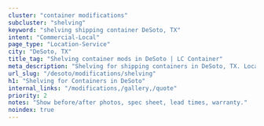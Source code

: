 ```yaml
---
cluster: "container modifications"
subcluster: "shelving"
keyword: "shelving shipping container DeSoto, TX"
intent: "Commercial-Local"
page_type: "Location-Service"
city: "DeSoto, TX"
title_tag: "Shelving container mods in DeSoto | LC Container"
meta_description: "Shelving for shipping containers in DeSoto, TX. Local fabrication & pro install. LC Container — Since 2003. Get a quote."
url_slug: "/desoto/modifications/shelving"
h1: "Shelving for Containers in DeSoto"
internal_links: "/modifications,/gallery,/quote"
priority: 2
notes: "Show before/after photos, spec sheet, lead times, warranty."
noindex: true
---
```


<!-- TODO: Add unique city/inventory copy, images, and internal links here. -->
